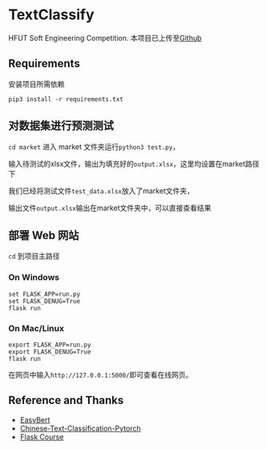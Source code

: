 # TextClassify
HFUT Soft Engineering Competition.
本项目已上传至[Github](https://github.com/ZonePG/TextClassify)

## Requirements
安装项目所需依赖
```
pip3 install -r requirements.txt
```

## 对数据集进行预测测试
`cd market` 进入 market 文件夹运行`python3 test.py`，

输入待测试的xlsx文件，输出为填充好的`output.xlsx`，这里均设置在market路径下

我们已经将测试文件`test_data.xlsx`放入了market文件夹，

输出文件`output.xlsx`输出在market文件夹中，可以直接查看结果

## 部署 Web 网站
`cd` 到项目主路径
### On Windows
```
set FLASK_APP=run.py
set FLASK_DENUG=True
flask run
```
### On Mac/Linux 
```
export FLASK_APP=run.py
export FLASK_DENUG=True
flask run
```
在网页中输入`http://127.0.0.1:5000/`即可查看在线网页。

## Reference and Thanks
- [EasyBert](https://github.com/rsanshierli/EasyBert)
- [Chinese-Text-Classification-Pytorch](https://github.com/649453932/Chinese-Text-Classification-Pytorch)
- [Flask Course](https://www.youtube.com/watch?v=Qr4QMBUPxWo)

